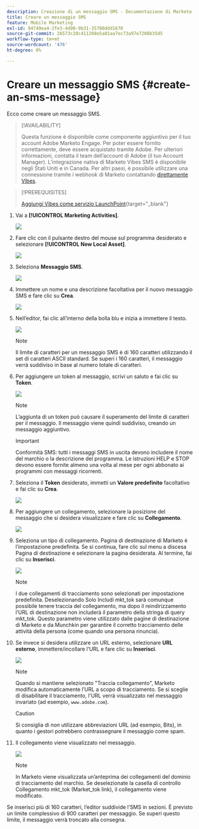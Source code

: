 ```yaml
---
description: Creazione di un messaggio SMS - Documentazione di Marketo - Documentazione del prodotto
title: Creare un messaggio SMS
feature: Mobile Marketing
exl-id: 94749ea4-2fe3-4d90-9b31-35700ddd1670
source-git-commit: 26573c20c411208e5a01aa7ec73a97e7208b35d5
workflow-type: tm+mt
source-wordcount: '476'
ht-degree: 0%

---
```


# Creare un messaggio SMS {#create-an-sms-message}

Ecco come creare un messaggio SMS.

>[!AVAILABILITY]
>
>Questa funzione è disponibile come componente aggiuntivo per il tuo account Adobe Marketo Engage. Per poter essere fornito correttamente, deve essere acquistato tramite Adobe. Per ulteriori informazioni, contatta il team dell’account di Adobe (il tuo Account Manager). L’integrazione nativa di Marketo Vibes SMS è disponibile negli Stati Uniti e in Canada. Per altri paesi, è possibile utilizzare una connessione tramite i webhook di Marketo contattando [direttamente Vibes](https://www.vibes.com/talk-to-sales).

>[!PREREQUISITES]
>
>[Aggiungi Vibes come servizio LaunchPoint](/help/marketo/product-docs/mobile-marketing/admin/add-vibes-as-a-launchpoint-service.md){target="_blank"}

1. Vai a **[!UICONTROL Marketing Activities]**.

   ![](assets/create-an-sms-message-1.png)

1. Fare clic con il pulsante destro del mouse sul programma desiderato e selezionare **[!UICONTROL New Local Asset]**.

   ![](assets/create-an-sms-message-2.png)

1. Seleziona **Messaggio SMS**.

   ![](assets/create-an-sms-message-3.png)

1. Immettere un nome e una descrizione facoltativa per il nuovo messaggio SMS e fare clic su **Crea**.

   ![](assets/create-an-sms-message-4.png)

1. Nell’editor, fai clic all’interno della bolla blu e inizia a immettere il testo.

   ![](assets/create-an-sms-message-5.png)

   >[!NOTE]
   >
   >Il limite di caratteri per un messaggio SMS è di 160 caratteri utilizzando il set di caratteri ASCII standard. Se superi i 160 caratteri, il messaggio verrà suddiviso in base al numero totale di caratteri.

1. Per aggiungere un token al messaggio, scrivi un saluto e fai clic su **Token**.

   ![](assets/create-an-sms-message-6.png)

   >[!NOTE]
   >
   >L’aggiunta di un token può causare il superamento del limite di caratteri per il messaggio. Il messaggio viene quindi suddiviso, creando un messaggio aggiuntivo.

   >[!IMPORTANT]
   >
   >Conformità SMS: tutti i messaggi SMS in uscita devono includere il nome del marchio o la descrizione del programma. Le istruzioni HELP e STOP devono essere fornite almeno una volta al mese per ogni abbonato ai programmi con messaggi ricorrenti.

1. Seleziona il **Token** desiderato, immetti un **Valore predefinito** facoltativo e fai clic su **Crea**.

   ![](assets/create-an-sms-message-7.png)

1. Per aggiungere un collegamento, selezionare la posizione del messaggio che si desidera visualizzare e fare clic su **Collegamento**.

   ![](assets/create-an-sms-message-8.png)

1. Seleziona un tipo di collegamento. Pagina di destinazione di Marketo è l’impostazione predefinita. Se si continua, fare clic sul menu a discesa Pagina di destinazione e selezionare la pagina desiderata. Al termine, fai clic su **Inserisci**.

   ![](assets/create-an-sms-message-9.png)

   >[!NOTE]
   >
   >I due collegamenti di tracciamento sono selezionati per impostazione predefinita. Deselezionando Solo Includi mkt_tok sarà comunque possibile tenere traccia del collegamento, ma dopo il reindirizzamento l’URL di destinazione non includerà il parametro della stringa di query mkt_tok. Questo parametro viene utilizzato dalle pagine di destinazione di Marketo e da Munchkin per garantire il corretto tracciamento delle attività della persona (come quando una persona rinuncia).

1. Se invece si desidera utilizzare un URL esterno, selezionare **URL esterno**, immettere/incollare l&#39;URL e fare clic su **Inserisci**.

   ![](assets/create-an-sms-message-10.png)

   >[!NOTE]
   >
   >Quando si mantiene selezionato &quot;Traccia collegamento&quot;, Marketo modifica automaticamente l’URL a scopo di tracciamento. Se si sceglie di disabilitare il tracciamento, l&#39;URL verrà visualizzato nel messaggio invariato (ad esempio, `www.adobe.com`).

   >[!CAUTION]
   >
   >Si consiglia di _non_ utilizzare abbreviazioni URL (ad esempio, Bits), in quanto i gestori potrebbero contrassegnare il messaggio come spam.

1. Il collegamento viene visualizzato nel messaggio.

   ![](assets/create-an-sms-message-11.png)

   >[!NOTE]
   >
   >In Marketo viene visualizzata un’anteprima dei collegamenti del dominio di tracciamento del marchio. Se deselezionate la casella di controllo Collegamento mkt_tok (Market_tok link), il collegamento viene modificato.

Se inserisci più di 160 caratteri, l’editor suddivide l’SMS in sezioni. È previsto un limite complessivo di 900 caratteri per messaggio. Se superi questo limite, il messaggio verrà troncato alla consegna.
